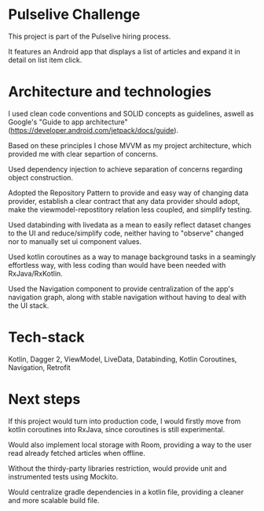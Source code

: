 # Pulselive Challenge

This project is part of the Pulselive hiring process.

It features an Android app that displays a list of articles and expand it in detail on list item click.

# Architecture and technologies


I used clean code conventions and SOLID concepts as guidelines, aswell as Google's "Guide to app architecture" (https://developer.android.com/jetpack/docs/guide).

Based on these principles I chose MVVM as my project architecture, which provided me with clear separtion of concerns.

Used dependency injection to achieve separation of concerns regarding object construction.

Adopted the Repository Pattern to provide and easy way of changing data provider, establish a clear contract that any data provider should adopt, make the viewmodel-repostitory relation less coupled, and simplify testing.

Used databinding with livedata as a mean to easily reflect dataset changes to the UI and reduce/simplify code, neither having to "observe" changed nor to manually set ui component values.

Used kotlin coroutines as a way to manage background tasks in a seamingly effortless way, with less coding than would have been needed with RxJava/RxKotlin.

Used the Navigation component to provide centralization of the app's navigation graph, along with stable navigation without having to deal with the UI stack.


# Tech-stack

Kotlin, Dagger 2, ViewModel, LiveData, Databinding, Kotlin Coroutines, Navigation, Retrofit

# Next steps


If this project would turn into production code, I would firstly move from kotlin coroutines into RxJava, since coroutines is still experimental.

Would also implement local storage with Room, providing a way to the user read already fetched articles when offline.

Without the thirdy-party libraries restriction, would provide unit and instrumented tests using Mockito.

Would centralize gradle dependencies in a kotlin file, providing a cleaner and more scalable build file.
